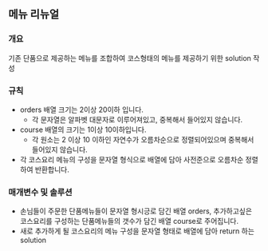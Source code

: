 메뉴 리뉴얼
-----
### 개요
기존 단품으로 제공하는 메뉴를 조합하여 코스형태의 메뉴를 제공하기 위한 solution 작성
### 규칙
+ orders 배열 크기는 2이상 20이하 입니다.
    + 각 문자열은 알파벳 대문자로 이루어져있고, 중복해서 들어있지 않습니다.
+ course 배열의 크기는 1이상 10이하입니다.
    + 각 원소는 2 이상 10 이하인 자연수가 오름차순으로 정렬되어있으며 중복해서 들어있지 않습니다.
+ 각 코스요리 메뉴의 구성을 문자열 형식으로 배열에 담아 사전준으로 오름차순 정렬하여 반환합니다.
### 매개변수 및 솔루션
+ 손님들이 주문한 단품메뉴들이 문자열 형시긍로 담긴 배열 orders, 추가하고싶은 코스요리를 구성하는 단품메뉴들의 갯수가 담긴 배열 course로 주어집니다.
+ 새로 추가하게 될 코스요리의 메뉴 구성을 문자열 형태로 배열에 담아 return 하는 solution

